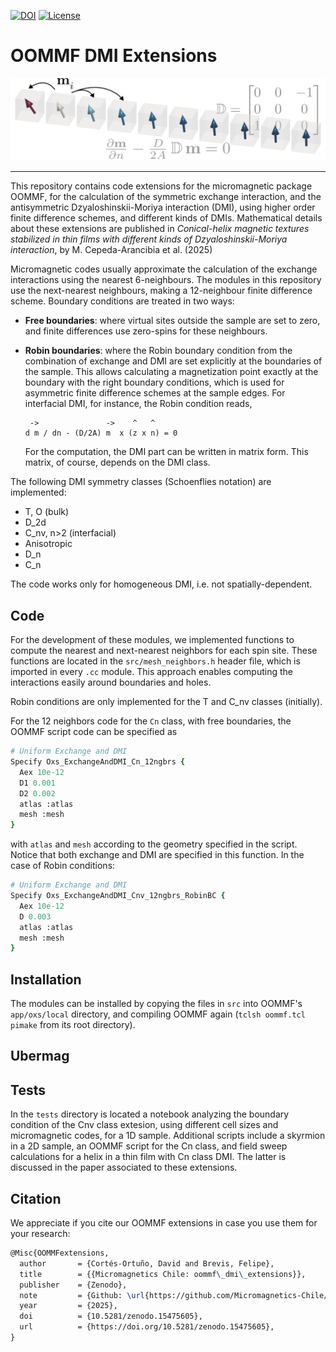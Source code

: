 [![DOI](https://zenodo.org/badge/DOI/10.5281/zenodo.15475605.svg)](https://doi.org/10.5281/zenodo.15475605)
[![License](https://img.shields.io/badge/License-BSD_2--Clause-orange.svg)](https://opensource.org/licenses/BSD-2-Clause)

# OOMMF DMI Extensions

![](img/m_exchanges_diagram.png)

---

This repository contains code extensions for the micromagnetic package OOMMF, for the calculation of the symmetric exchange interaction, and the antisymmetric Dzyaloshinskii-Moriya interaction (DMI), using higher order finite difference schemes, and different kinds of DMIs. Mathematical details about these extensions are published in *Conical-helix magnetic textures stabilized in thin films with different kinds of
Dzyaloshinskii-Moriya interaction*, by M. Cepeda-Arancibia et al. (2025)

Micromagnetic codes usually approximate the calculation of the exchange interactions using the nearest 6-neighbours. The modules in this repository use the next-nearest neighbours, making a 12-neighbour finite difference scheme. Boundary conditions are treated in two ways:

- **Free boundaries**: where virtual sites outside the sample are set to zero, and finite differences use zero-spins for these neighbours.

- **Robin boundaries**: where the Robin boundary condition from the combination of exchange and DMI are set explicitly at the boundaries of the sample. This allows calculating a magnetization point exactly at the boundary with the right boundary conditions, which is used for asymmetric finite difference schemes at the sample edges. For interfacial DMI, for instance, the Robin condition reads,

  ```
   ->               ->    ^   ^
  d m / dn - (D/2A) m  x (z x n) = 0
  ```

  For the computation, the DMI part can be written in matrix form. This matrix, of course, depends on the DMI class.


The following DMI symmetry classes (Schoenflies notation) are implemented: 

- T, O  (bulk)
- D_2d
- C_nv, n>2  (interfacial)
- Anisotropic
- D_n
- C_n

The code works only for homogeneous DMI, i.e. not spatially-dependent.

## Code

For the development of these modules, we implemented functions to compute the nearest and next-nearest neighbors for each spin site. These functions are located in the `src/mesh_neighbors.h` header file, which is imported in every `.cc` module. This approach enables computing the interactions easily around boundaries and holes.

Robin conditions are only implemented for the T and C_nv classes (initially).

For the 12 neighbors code for the `Cn` class, with free boundaries, the OOMMF script code can be specified as

```tcl
# Uniform Exchange and DMI
Specify Oxs_ExchangeAndDMI_Cn_12ngbrs {
  Aex 10e-12
  D1 0.001
  D2 0.002
  atlas :atlas
  mesh :mesh
}
```

with `atlas` and `mesh` according to the geometry specified in the script. Notice that both exchange and DMI are specified in this function. In the case of Robin conditions:

```tcl
# Uniform Exchange and DMI
Specify Oxs_ExchangeAndDMI_Cnv_12ngbrs_RobinBC {
  Aex 10e-12
  D 0.003
  atlas :atlas
  mesh :mesh
}
```


## Installation

The modules can be installed by copying the files in `src` into OOMMF's `app/oxs/local` directory, and compiling OOMMF again (`tclsh oommf.tcl pimake` from its root directory).

## Ubermag


## Tests

In the `tests` directory is located a notebook analyzing the boundary condition of the Cnv class extesion, using different cell sizes and micromagnetic codes, for a 1D sample. Additional scripts include a skyrmion in a 2D sample, an OOMMF script for the Cn class, and field sweep calculations for a helix in a thin film with Cn class DMI. The latter is discussed in the paper associated to these extensions. 

## Citation

We appreciate if you cite our OOMMF extensions in case you use them for your research:
```tex
@Misc{OOMMFextensions,
  author       = {Cortés-Ortuño, David and Brevis, Felipe},
  title        = {{Micromagnetics Chile: oommf\_dmi\_extensions}},
  publisher    = {Zenodo},
  note         = {Github: \url{https://github.com/Micromagnetics-Chile/oommf_dmi_extensions}},
  year         = {2025},
  doi          = {10.5281/zenodo.15475605},
  url          = {https://doi.org/10.5281/zenodo.15475605},
}
```
